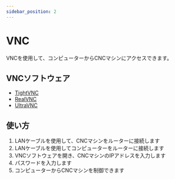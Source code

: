 ```yaml
---
sidebar_position: 2
---
```


# VNC
VNCを使用して、コンピューターからCNCマシンにアクセスできます。

## VNCソフトウェア
- [TightVNC](https://www.tightvnc.com/)
- [RealVNC](https://www.realvnc.com/)
- [UltraVNC](https://www.uvnc.com/)

## 使い方
1. LANケーブルを使用して、CNCマシンをルーターに接続します
2. LANケーブルを使用してコンピューターをルーターに接続します
3. VNCソフトウェアを開き、CNCマシンのIPアドレスを入力します
4. パスワードを入力します
5. コンピューターからCNCマシンを制御できます